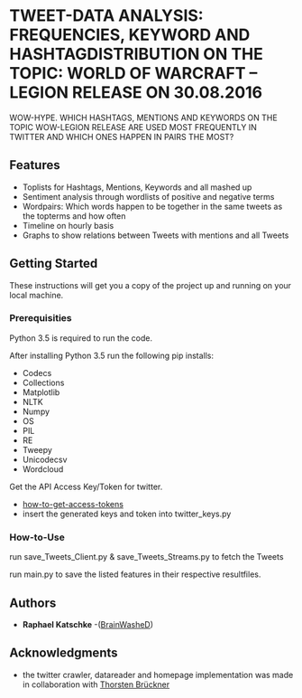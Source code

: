 # TWEET-DATA ANALYSIS: FREQUENCIES, KEYWORD AND HASHTAGDISTRIBUTION ON THE TOPIC: WORLD OF WARCRAFT – LEGION RELEASE ON 30.08.2016

WOW-HYPE. WHICH HASHTAGS, MENTIONS AND KEYWORDS ON THE TOPIC WOW-LEGION RELEASE ARE USED MOST FREQUENTLY IN TWITTER 
AND WHICH ONES HAPPEN IN PAIRS THE MOST?

## Features ##

- Toplists for Hashtags, Mentions, Keywords and all mashed up
- Sentiment analysis through wordlists of positive and negative terms
- Wordpairs: Which words happen to be together in the same tweets as the topterms and how often
- Timeline on hourly basis
- Graphs to show relations between Tweets with mentions and all Tweets

## Getting Started

These instructions will get you a copy of the project up and running on your local machine.

### Prerequisities

Python 3.5 is required to run the code.

After installing Python 3.5 run the following pip installs:

- Codecs
- Collections
- Matplotlib
- NLTK
- Numpy
- OS
- PIL
- RE
- Tweepy
- Unicodecsv
- Wordcloud

Get the API Access Key/Token for twitter.

- <a href="https://dev.twitter.com/oauth/overview/application-owner-access-tokens">how-to-get-access-tokens</a>
- insert the generated keys and token into twitter_keys.py

### How-to-Use

run save_Tweets_Client.py & save_Tweets_Streams.py to fetch the Tweets

run main.py to save the listed features in their respective resultfiles.


## Authors

* **Raphael Katschke** -(<a href="https://github.com/Brainwashed">BrainWasheD</a>)

## Acknowledgments

- the twitter crawler, datareader and homepage implementation was made in collaboration with
<a href="https://github.com/Geemania">Thorsten Brückner</a>
